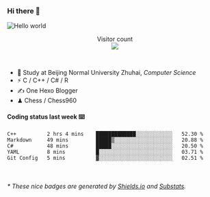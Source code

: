 ### Hi there 👋


<img src="https://raw.githubusercontent.com/sagar-viradiya/sagar-viradiya/master/resources/banner.png" alt="Hello world">
<p align="center"> 
  Visitor count<br/>
  <img src="https://profile-counter.glitch.me/youszoe/count.svg" />
</p>

<br/>


- 🍻  Study at Beijing Normal University Zhuhai, _Computer Science_
- ⚡  C / C++ / C# / R
- ✍️  One Hexo Blogger
- ♟  Chess / Chess960 


#### Coding status last week ⌨️

<!--START_SECTION:waka-->
```text
C++          2 hrs 4 mins    █████████████░░░░░░░░░░░░   52.30 % 
Markdown     49 mins         █████▒░░░░░░░░░░░░░░░░░░░   20.88 % 
C#           48 mins         █████░░░░░░░░░░░░░░░░░░░░   20.50 % 
YAML         8 mins          █░░░░░░░░░░░░░░░░░░░░░░░░   03.71 % 
Git Config   5 mins          ▓░░░░░░░░░░░░░░░░░░░░░░░░   02.51 % 
```
<!--END_SECTION:waka-->

<br/>
<center><img src="http://ghchart.rshah.org/409ba5/yousazoe" alt="" /></center>


<h6>* These nice badges are generated by <a href="https://shields.io/">Shields.io</a> and <a href="https://github.com/spencerwooo/Substats">Substats</a>.</h6>
